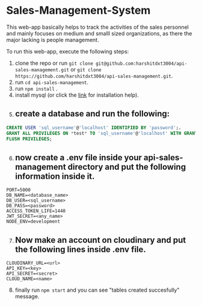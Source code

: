 # Sales-Management-System

This web-app basically helps to track the activities of the sales personnel and mainly focuses on medium and smalll sized organizations, as there the major lacking is people management.

To run this web-app, execute the following steps:
1. clone the repo or run ``git clone git@github.com:harshitdxt3004/api-sales-management.git`` or ``git clone https://github.com/harshitdxt3004/api-sales-management.git``.
2. run ``cd api-sales-management``.
3. run ``npm install`` .
4. install mysql (or click the [link](https://www.digitalocean.com/community/tutorials/how-to-install-mysql-on-ubuntu-18-04) for installation help).
5. ## create a database and run the following:
~~~~sql
CREATE USER 'sql_username'@'localhost' IDENTIFIED BY 'password';.
GRANT ALL PRIVILEGES ON *test* TO 'sql_username'@'localhost' WITH GRANT OPTION;.
FLUSH PRIVILEGES;
~~~~
6. ## now create a .env file inside your api-sales-management directory and put the following information inside it.
```
PORT=5000
DB_NAME=<database_name>
DB_USER=<sql_username>
DB_PASS=<password>
ACCESS_TOKEN_LIFE=1440
JWT_SECRET=<any_name>
NODE_ENV=development
```
7. ## Now make an account on cloudinary and put the following lines inside .env file.
```
CLOUDINARY_URL=<url>
API_KEY=<key>
API_SECRET=<secret>
CLOUD_NAME=<name>
```
8. finally run ``npm start`` and you can see "tables created succesfully" message.
